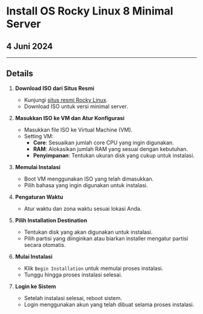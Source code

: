 # Install OS Rocky Linux 8 Minimal Server

## 4 Juni 2024

---

## Details

1. **Download ISO dari Situs Resmi**
   - Kunjungi [situs resmi Rocky Linux](https://rockylinux.org/download).
   - Download ISO untuk versi minimal server.

2. **Masukkan ISO ke VM dan Atur Konfigurasi**
   - Masukkan file ISO ke Virtual Machine (VM).
   - Setting VM:
     - **Core**: Sesuaikan jumlah core CPU yang ingin digunakan.
     - **RAM**: Alokasikan jumlah RAM yang sesuai dengan kebutuhan.
     - **Penyimpanan**: Tentukan ukuran disk yang cukup untuk instalasi.

3. **Memulai Instalasi**
   - Boot VM menggunakan ISO yang telah dimasukkan.
   - Pilih bahasa yang ingin digunakan untuk instalasi.

4. **Pengaturan Waktu**
   - Atur waktu dan zona waktu sesuai lokasi Anda.

5. **Pilih Installation Destination**
   - Tentukan disk yang akan digunakan untuk instalasi.
   - Pilih partisi yang diinginkan atau biarkan installer mengatur partisi secara otomatis.

6. **Mulai Instalasi**
   - Klik `Begin Installation` untuk memulai proses instalasi.
   - Tunggu hingga proses instalasi selesai.

7. **Login ke Sistem**
   - Setelah instalasi selesai, reboot sistem.
   - Login menggunakan akun yang telah dibuat selama proses instalasi.
